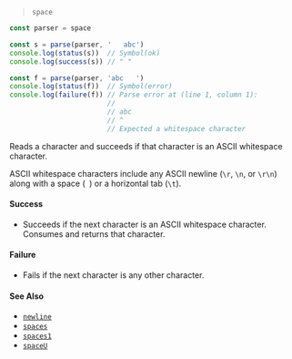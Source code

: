 <!--
 Copyright (c) 2020 Thomas J. Otterson
 
 This software is released under the MIT License.
 https://opensource.org/licenses/MIT
-->

> `space`

```javascript
const parser = space

const s = parse(parser, '   abc')
console.log(status(s))  // Symbol(ok)
console.log(success(s)) // " "

const f = parse(parser, 'abc   ')
console.log(status(f))  // Symbol(error)
console.log(failure(f)) // Parse error at (line 1, column 1):
                        //
                        // abc   
                        // ^
                        // Expected a whitespace character
```

Reads a character and succeeds if that character is an ASCII whitespace character.

ASCII whitespace characters include any ASCII newline (`\r`, `\n`, or `\r\n`) along with a space (` `) or a horizontal tab (`\t`).

#### Success

* Succeeds if the next character is an ASCII whitespace character. Consumes and returns that character.

#### Failure

* Fails if the next character is any other character.

#### See Also

* [`newline`](newline.md)
* [`spaces`](spaces.md)
* [`spaces1`](spaces1.md)
* [`spaceU`](spaceu.md)